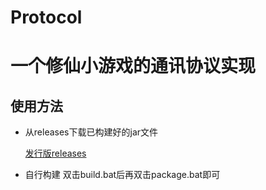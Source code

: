 # Protocol

# 一个修仙小游戏的通讯协议实现

## 使用方法


* 从releases下载已构建好的jar文件

    [发行版releases](https://github.com/oooohhhhhhhhhh/Protocol/releases)

* 自行构建
    双击build.bat后再双击package.bat即可